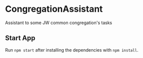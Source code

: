 # CongregationAssistant
Assistant to some JW common congregation's tasks 

## Start App
Run `npm start` after installing the dependencies with `npm install`.
